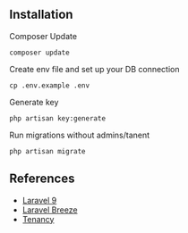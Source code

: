 
## Installation

Composer Update

    composer update

Create env file and set up your DB connection

    cp .env.example .env

Generate key

    php artisan key:generate


Run migrations without admins/tanent

    php artisan migrate


## References
- [Laravel 9](https://laravel.com)
- [Laravel Breeze](https://laravel.com/docs/9.x/starter-kits#laravel-breeze)
- [Tenancy](https://tenancyforlaravel.com/)
